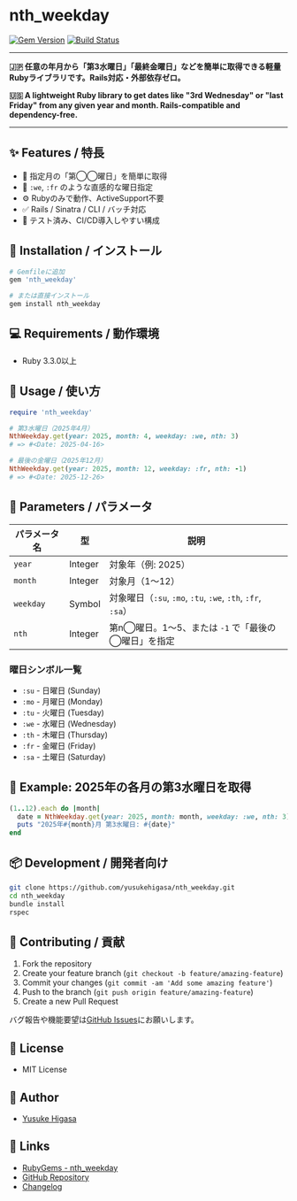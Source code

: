 # nth_weekday

[![Gem Version](https://img.shields.io/gem/v/nth_weekday)](https://rubygems.org/gems/nth_weekday)
[![Build Status](https://github.com/yusukehigasa/nth_weekday/actions/workflows/test.yml/badge.svg)](https://github.com/yusukehigasa/nth_weekday/actions)

---

**🇯🇵 任意の年月から「第3水曜日」「最終金曜日」などを簡単に取得できる軽量Rubyライブラリです。Rails対応・外部依存ゼロ。**

**🇺🇸 A lightweight Ruby library to get dates like "3rd Wednesday" or "last Friday" from any given year and month. Rails-compatible and dependency-free.**

---

## ✨ Features / 特長

- 🎯 指定月の「第◯◯曜日」を簡単に取得
- 🔧 `:we`, `:fr` のような直感的な曜日指定
- ⚙️ Rubyのみで動作、ActiveSupport不要
- ✅ Rails / Sinatra / CLI / バッチ対応
- 🧪 テスト済み、CI/CD導入しやすい構成


## 💎 Installation / インストール

```bash
# Gemfileに追加
gem 'nth_weekday'

# または直接インストール
gem install nth_weekday
```

## 💻 Requirements / 動作環境

- Ruby 3.3.0以上

## 🚀 Usage / 使い方

```ruby
require 'nth_weekday'

# 第3水曜日（2025年4月）
NthWeekday.get(year: 2025, month: 4, weekday: :we, nth: 3)
# => #<Date: 2025-04-16>

# 最後の金曜日（2025年12月）
NthWeekday.get(year: 2025, month: 12, weekday: :fr, nth: -1)
# => #<Date: 2025-12-26>
```

## 📘 Parameters / パラメータ

| パラメータ名 | 型     | 説明                                                  |
|--------------|--------|-------------------------------------------------------|
| `year`       | Integer| 対象年（例: 2025）                                   |
| `month`      | Integer| 対象月（1〜12）                                       |
| `weekday`    | Symbol | 対象曜日（`:su`, `:mo`, `:tu`, `:we`, `:th`, `:fr`, `:sa`）      |
| `nth`        | Integer| 第n◯曜日。1〜5、または `-1` で「最後の◯曜日」を指定 |

### 曜日シンボル一覧
- `:su` - 日曜日 (Sunday)
- `:mo` - 月曜日 (Monday)
- `:tu` - 火曜日 (Tuesday)
- `:we` - 水曜日 (Wednesday)
- `:th` - 木曜日 (Thursday)
- `:fr` - 金曜日 (Friday)
- `:sa` - 土曜日 (Saturday)

## 🧪 Example: 2025年の各月の第3水曜日を取得

```ruby
(1..12).each do |month|
  date = NthWeekday.get(year: 2025, month: month, weekday: :we, nth: 3)
  puts "2025年#{month}月 第3水曜日: #{date}"
end
```

## 📦 Development / 開発者向け

```bash
git clone https://github.com/yusukehigasa/nth_weekday.git
cd nth_weekday
bundle install
rspec
```

## 👥 Contributing / 貢献

1. Fork the repository
2. Create your feature branch (`git checkout -b feature/amazing-feature`)
3. Commit your changes (`git commit -am 'Add some amazing feature'`)
4. Push to the branch (`git push origin feature/amazing-feature`)
5. Create a new Pull Request

バグ報告や機能要望は[GitHub Issues](https://github.com/yusukehigasa/nth_weekday/issues)にお願いします。

## 📄 License

- MIT License

## 🙌 Author

- [Yusuke Higasa](https://github.com/yusukehigasa)

## 🔗 Links

-	[RubyGems - nth_weekday](https://rubygems.org/gems/nth_weekday)
-	[GitHub Repository](https://github.com/yusukehigasa/nth_weekday)
-	[Changelog](https://github.com/yusukehigasa/nth_weekday/blob/main/CHANGELOG.md)
